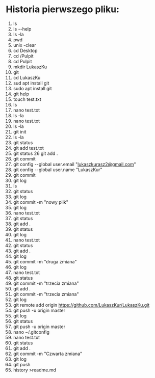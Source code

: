 Historia pierwszego pliku:
==========================
1. ls
2. ls --help
3. ls -la
4. pwd
5. unix -clear
6. cd Desktop
7. cd /Pulpit
8. cd Pulpit
9. mkdir LukaszKu
10. git
11. cd LukaszKu
12. sud apt install git
13. sudo apt install git
14. git help
15. touch test.txt
16. ls
17. nano test.txt
18. ls -la
19. nano test.txt
20. ls -la
21. git init
22. ls -la
23. git status
24. git add test.txt
25. git status
26 git add .
27. git commit
28. git config --global user.email "lukaszkurasz2@gmail.com"
29. git config --global user.name "LukaszKur"
30. git commit
31. git log
32. ls
33. git status
34. git log
35. git commit -m "nowy plik"
36. git log
37. nano test.txt
38. git status
39. git add . 
40. git status
41. git log
42. nano test.txt
43. git status
44. git add . 
45. git log
46. git commit -m "druga zmiana"
47. git log
48. nano test.txt
49. git status
50. git commit -m "trzecia zmiana"
51. git add . 
52. git commit -m "trzecia zmiana"
53. git log
54. git remote add origin https://github.com/LukaszKur/LukaszKu.git
55. git push -u origin master
56. git log
57. git status
58. git push -u origin master
59. nano ~/.gitconfig
60. nano test.txt
61. git status
62. git add .
63. git commit -m "Czwarta zmiana"
64. git log
65. git push
66. history >readme.md
